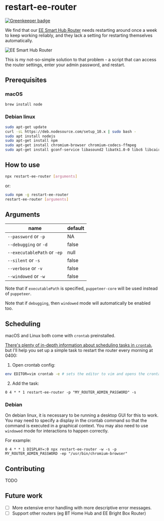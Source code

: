 # restart-ee-router

[![Greenkeeper badge](https://badges.greenkeeper.io/georgegillams/restart-ee-router.svg)](https://greenkeeper.io/)

We find that our [EE Smart Hub Router](https://shop.ee.co.uk/broadband/smart-hub) needs restarting around once a week to keep working reliably, and they lack a setting for restarting themselves automatically.

![EE Smart Hub Router](https://shop.ee.co.uk/content/dam/everything-everywhere/images/SHOP/Broadband/smart-hub-HBB-device-1x1.jpg.eeimg.480.480.medium.jpg/1533028192465.jpg)

This is my not-so-simple solution to that problem - a script that can access the router settings, enter your admin password, and restart.

## Prerequisites

### macOS

```bash
brew install node
```

### Debian linux

```bash
sudo apt-get update
curl -sL https://deb.nodesource.com/setup_10.x | sudo bash -
sudo apt install nodejs
sudo apt-get install npm
sudo apt-get install chromium-browser chromium-codecs-ffmpeg
sudo apt-get install gconf-service libasound2 libatk1.0-0 libc6 libcairo2 libcups2 libdbus-1-3 libexpat1 libfontconfig1 libgcc1 libgconf-2-4 libgdk-pixbuf2.0-0 libglib2.0-0 libgtk-3-0 libnspr4 libpango-1.0-0 libpangocairo-1.0-0 libstdc++6 libx11-6 libx11-xcb1 libxcb1 libxcomposite1 libxcursor1 libxdamage1 libxext6 libxfixes3 libxi6 libxrandr2 libxrender1 libxss1 libxtst6 ca-certificates fonts-liberation libappindicator1 libnss3 lsb-release xdg-utils wget
```

## How to use

```bash
npx restart-ee-router [arguments]
```
or:
```bash
sudo npm -g restart-ee-router
restart-ee-router [arguments]
```

## Arguments

| name                         | default |
| ---------------------------- | ------- |
| `--password` or `-p`         | NA      |
| `--debugging` or `-d`        | false   |
| `--executablePath` or `-ep`  | null    |
| `--silent` or `-s`           | false   |
| `--verbose` or `-v`          | false   |
| `--windowed` or `-w`         | false   |

Note that if `executablePath` is specified, `puppeteer-core` will be used instead of `puppeteer`.

Note that if `debugging`, then `windowed` mode will automatically be enabled too.

## Scheduling
macOS and Linux both come with `crontab` preinstalled.

[There's plenty of in-depth information about scheduling tasks in `crontab`](https://ole.michelsen.dk/blog/schedule-jobs-with-crontab-on-mac-osx.html), but I'll help you set up a simple task to restart the router every morning at 0400:

1. Open crontab config:
```bash
env EDITOR=vim crontab -e # sets the editor to vim and opens the crontab config
```

2. Add the task:
```crontab
0 4 * * 1 restart-ee-router -p "MY_ROUTER_ADMIN_PASSWORD" -s
```

### Debian

On debian linux, it is necessary to be running a desktop GUI for this to work. You may need to specify a display in the crontab command so that the command is executed in a graphical context. You may also need to use `windowed` mode for interactions to happen correctly.

For example:
```crontab
0 4 * * 1 DISPLAY=:0 npx restart-ee-router -w -s -p MY_ROUTER_ADMIN_PASSWORD -ep "/usr/bin/chromium-browser"
```

## Contributing
 TODO

## Future work

 - [ ] More extensive error handling with more descriptive error messages.
 - [ ] Support other routers (eg BT Home Hub and EE Bright Box Router)
